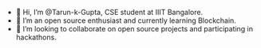 - 👋 Hi, I’m @Tarun-k-Gupta, CSE student at IIIT Bangalore.
- 🌱 I’m an open source enthusiast and currently learning Blockchain.
- 💞️ I’m looking to collaborate on open source projects and participating in hackathons.

<!---
Tarun-k-Gupta/Tarun-k-Gupta is a ✨ special ✨ repository because its `README.md` (this file) appears on your GitHub profile.
You can click the Preview link to take a look at your changes.
--->

